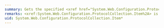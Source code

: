 ```yaml
---
summary: Gets the specified <xref href="System.Web.Configuration.ProtocolElement"></xref> collection item.
remarks: <xref:System.Web.Configuration.ProtocolCollection.Item%2A> is introduced in the [!INCLUDE[net_v35_long](~/includes/net-v35-long-md.md)]. For more information, see [Versions and Dependencies](~/docs/framework/migration-guide/versions-and-dependencies.md).
uid: System.Web.Configuration.ProtocolCollection.Item*
---
```


